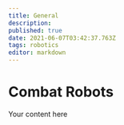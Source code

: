 ```yaml
---
title: General
description: 
published: true
date: 2021-06-07T03:42:37.763Z
tags: robotics
editor: markdown
---
```


# Combat Robots
Your content here
